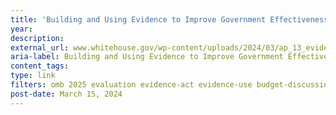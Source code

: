 ```yaml
---
title: 'Building and Using Evidence to Improve Government Effectiveness (FY 2025 Analytical Perspectives – Chapter 13)'
year: 
description: 
external_url: www.whitehouse.gov/wp-content/uploads/2024/03/ap_13_evidence_fy2025.pdf
aria-label: Building and Using Evidence to Improve Government Effectiveness
content_tags: 
type: link
filters: omb 2025 evaluation evidence-act evidence-use budget-discussions
post-date: March 15, 2024
---
```

